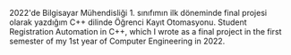 2022'de Bilgisayar Mühendisliği 1. sınıfımın ilk döneminde final projesi olarak yazdığım C++ dilinde Öğrenci Kayıt Otomasyonu.
Student Registration Automation in C++, which I wrote as a final project in the first semester of my 1st year of Computer Engineering in 2022. 
